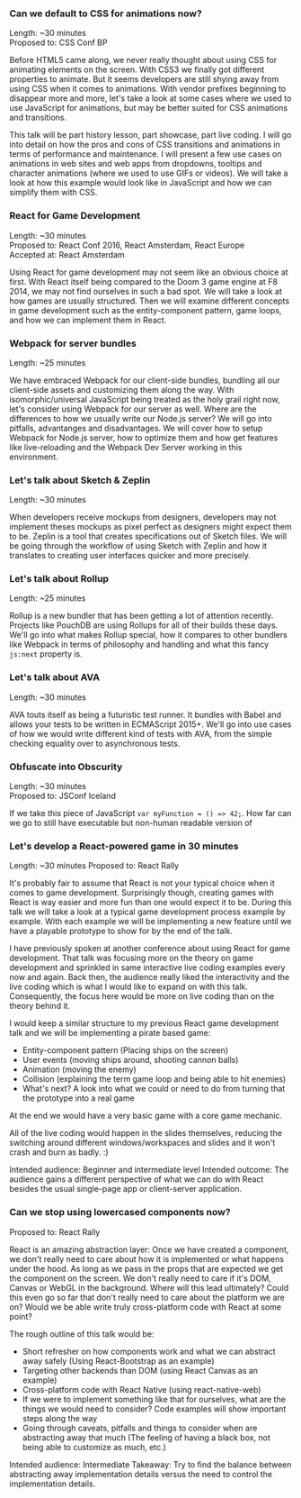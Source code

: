 ### Can we default to CSS for animations now?
Length: ~30 minutes  
Proposed to: CSS Conf BP

Before HTML5 came along, we never really thought about using CSS for animating elements on the screen. With CSS3 we finally got different properties to animate. But it seems developers are still shying away from using CSS when it comes to animations. With vendor prefixes beginning to disappear more and more, let's take a look at some cases where we used to use JavaScript for animations, but may be better suited for CSS animations and transitions.

This talk will be part history lesson, part showcase, part live coding. I will go into detail on how the pros and cons of CSS transitions and animations in terms of performance and maintenance. I will present a few use cases on animations in web sites and web apps from dropdowns, tooltips and character animations (where we used to use GIFs or videos). We will take a look at how this example would look like in JavaScript and how we can simplify them with CSS.

### React for Game Development
Length: ~30 minutes  
Proposed to: React Conf 2016, React Amsterdam, React Europe  
Accepted at: React Amsterdam

Using React for game development may not seem like an obvious choice at first. With React itself being compared to the Doom 3 game engine at F8 2014, we may not find ourselves in such a bad spot. We will take a look at how games are usually structured. Then we will examine different concepts in game development such as the entity-component pattern, game loops, and how we can implement them in React.

### Webpack for server bundles
Length: ~25 minutes

We have embraced Webpack for our client-side bundles, bundling all our client-side assets and customizing them along the way. With isomorphic/universal JavaScript being treated as the holy grail right now, let's consider using Webpack for our server as well. Where are the differences to how we usually write our Node.js server? We will go into pitfalls, advantanges and disadvantages. We will cover how to setup Webpack for Node.js server, how to optimize them and how get features like live-reloading and the Webpack Dev Server working in this environment.

### Let's talk about Sketch & Zeplin
Length: ~30 minutes

When developers receive mockups from designers, developers may not implement theses mockups as pixel perfect as designers might expect them to be. Zeplin is a tool that creates specifications out of Sketch files. We will be going through the workflow of using Sketch with Zeplin and how it translates to creating user interfaces quicker and more precisely.

### Let's talk about Rollup
Length: ~25 minutes

Rollup is a new bundler that has been getting a lot of attention recently. Projects like PouchDB are using Rollups for all of their builds these days. We'll go into what makes Rollup special, how it compares to other bundlers like Webpack in terms of philosophy and handling and what this fancy `js:next` property is.

### Let's talk about AVA
Length: ~30 minutes

AVA touts itself as being a futuristic test runner. It bundles with Babel and allows your tests to be written in ECMAScript 2015+. We'll go into use cases of how we would write different kind of tests with AVA, from the simple checking equality over to asynchronous tests.

### Obfuscate into Obscurity
Length: ~30 minutes  
Proposed to: JSConf Iceland

If we take this piece of JavaScript `var myFunction = () => 42;`. How far can we go to still have executable but non-human readable version of  

### Let's develop a React-powered game in 30 minutes
Length: ~30 minutes
Proposed to: React Rally

It's probably fair to assume that React is not your typical choice when it comes to game development. Surprisingly though, creating games with React is way easier and more fun than one would expect it to be. During this talk we will take a look at a typical game development process example by example. With each example we will be implementing a new feature until we have a playable prototype to show for by the end of the talk.

I have previously spoken at another conference about using React for game development. That talk was focusing more on the theory on game development and sprinkled in same interactive live coding examples every now and again. Back then, the audience really liked the interactivity and the live coding which is what I would like to expand on with this talk. Consequently, the focus here would be more on live coding than on the theory behind it. 

I would keep a similar structure to my previous React game development talk and we will be implementing a pirate based game:
- Entity-component pattern (Placing ships on the screen)
- User events (moving ships around, shooting cannon balls)
- Animation (moving the enemy)
- Collision (explaining the term game loop and being able to hit enemies)
- What's next? A look into what we could or need to do from turning that the prototype into a real game

At the end we would have a very basic game with a core game mechanic.

All of the live coding would happen in the slides themselves, reducing the switching around different windows/workspaces and slides and it won't crash and burn as badly. :)

Intended audience: Beginner and intermediate level
Intended outcome: The audience gains a different perspective of what we can do with React besides the usual single-page app or client-server application.

### Can we stop using lowercased components now?
Proposed to: React Rally

React is an amazing abstraction layer: Once we have created a component, we don't really need to care about how it is implemented or what happens under the hood. As long as we pass in the props that are expected we get the component on the screen. We don't really need to care if it's DOM, Canvas or WebGL in the background. Where will this lead ultimately? Could this even go so far that don't really need to care about the platform we are on? Would we be able write truly cross-platform code with React at some point?

The rough outline of this talk would be:
- Short refresher on how components work and what we can abstract away safely (Using React-Bootstrap as an example)
- Targeting other backends than DOM (using React Canvas as an example)
- Cross-platform code with React Native (using react-native-web)
- If we were to implement something like that for ourselves, what are the things we would need to consider? Code examples will show important steps along the way
- Going through caveats, pitfalls and things to consider when are abstracting away that much (The feeling of having a black box, not being able to customize as much, etc.)


Intended audience: Intermediate
Takeaway: Try to find the balance between abstracting away implementation details versus the need to control the implementation details.
